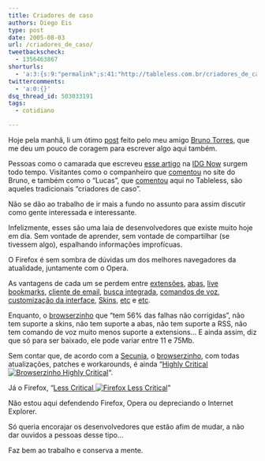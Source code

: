 ```yaml
---
title: Criadores de caso
authors: Diego Eis
type: post
date: 2005-08-03
url: /criadores_de_caso/
tweetbackscheck:
  - 1356463867
shorturls:
  - 'a:3:{s:9:"permalink";s:41:"http://tableless.com.br/criadores_de_caso";s:7:"tinyurl";s:26:"http://tinyurl.com/3es4gvd";s:4:"isgd";s:19:"http://is.gd/c3ud6g";}'
twittercomments:
  - 'a:0:{}'
dsq_thread_id: 503033191
tags:
  - cotidiano

---
```

Hoje pela manhã, li um ótimo [post][1] feito pelo meu amigo [Bruno Torres][2], que me deu um pouco de coragem para escrever algo aqui também. 

Pessoas como o camarada que escreveu [esse artigo][3] na [IDG Now][4] surgem todo tempo. Visitantes como o companheiro que [comentou][5] no site do Bruno, e também como o &#8220;Lucas&#8221;, que [comentou][6] aqui no Tableless, são aqueles tradicionais &#8220;criadores de caso&#8221;.
  

  
Não se dão ao trabalho de ir mais a fundo no assunto para assim discutir como gente interessada e interessante.
  
Infelizmente, esses são uma laia de desenvolvedores que existe muito hoje em dia. Sem vontade de aprender, sem vontade de compartilhar (se tivessem algo), espalhando informações improfícuas. 

O Firefox é sem sombra de dúvidas um dos melhores navegadores da atualidade, juntamente com o Opera.
  
As vantagens de cada um se perdem entre [extensões][7], [abas][8], [live bookmarks][9], [cliente de email][10], [busca integrada][11], [comandos de voz][12], [customização da interface][13], [Skins][14], [etc][15] e [etc][16].
  
Enquanto, o [browserzinho][17] que &#8220;tem 56% das falhas não corrigidas&#8221;, não tem suporte a skins, não tem suporte a abas, não tem suporte a RSS, não tem comando de voz muito menos suporte a extensions&#8230; E ainda assim, diz que só para ser baixado, ele pode variar entre 11 e 75Mb.
  
Sem contar que, de acordo com a [Secunia][18], o [browserzinho][17], com todas atualizações, patches e workarounds, é ainda &#8220;[Highly Critical ![Browserzinho Highly Critical][19]][20]&#8220;.
  
Já o Firefox, &#8220;[Less Critical ![Firefox Less Critical][21]][22]&#8221; 

Não estou aqui defendendo Firefox, Opera ou depreciando o Internet Explorer.
  
Só queria encorajar os desenvolvedores que estão afim de mudar, a não dar ouvidos a pessoas desse tipo&#8230;
  
Faz bem ao trabalho e conserva a mente.

 [1]: http://www.brunotorres.net/web/leitores-de-titulos
 [2]: http://brunotorres.net/
 [3]: http://idgnow.uol.com.br/AdPortalv5/SegurancaInterna_010805.html
 [4]: http://idgnow.uol.com.br/AdPortalv5/default.aspx
 [5]: http://www.brunotorres.net/web/primeiro-beta-internet-explorer-7#comentarios
 [6]: http://tableless.com.br/?internet_explorer7#comentarios
 [7]: https://addons.mozilla.org/extensions/?application=firefox
 [8]: http://www.mozilla.org/products/firefox/tabbed-browsing
 [9]: http://www.mozilla.org/products/firefox/live-bookmarks
 [10]: http://www.opera.com/support/service/m2/index.dml
 [11]: http://www.mozilla.org/products/firefox/search
 [12]: http://www.opera.com/voice/
 [13]: http://www.opera.com/support/tutorials/flash/skins/
 [14]: http://www.opera.com/products/desktop/customize/
 [15]: http://www.mozilla.org/products/firefox/releases/1.0.6.html
 [16]: http://www.opera.com/features/
 [17]: http://www.microsoft.com/windows/ie/default.mspx
 [18]: http://secunia.com/
 [19]: http://secunia.com/gfx/crit_4.gif
 [20]: http://secunia.com/product/11/?period=2005
 [21]: http://secunia.com/gfx/crit_2.gif
 [22]: http://secunia.com/product/4227/?period=2005